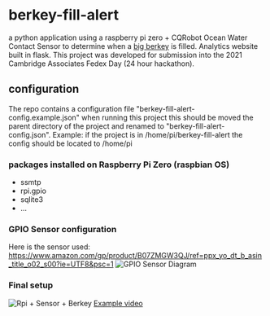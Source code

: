 # berkey-fill-alert
a python application using a raspberry pi zero + CQRobot Ocean Water Contact Sensor to determine when a [big berkey](https://www.usaberkeyfilters.com/products/big-berkey-water-filter/) is filled.  Analytics website built in flask.  This project was developed for submission into the 2021 Cambridge Associates Fedex Day (24 hour hackathon).

## configuration
The repo contains a configuration file "berkey-fill-alert-config.example.json" when running this project this should be moved the parent directory of the project and renamed to "berkey-fill-alert-config.json".  Example: if the project is in /home/pi/berkey-fill-alert the config should be located to /home/pi


### packages installed on Raspberry Pi Zero (raspbian OS)
* ssmtp 
* rpi.gpio
* sqlite3
* ...

### GPIO Sensor configuration
Here is the sensor used: https://www.amazon.com/gp/product/B07ZMGW3QJ/ref=ppx_yo_dt_b_asin_title_o02_s00?ie=UTF8&psc=1
![GPIO Sensor Diagram](https://images-na.ssl-images-amazon.com/images/I/71qAZOYICVL._SL1500_.jpg)

### Final setup
![Rpi + Sensor + Berkey](https://i.imgur.com/yxxg6tf.jpg)
[Example video](https://i.imgur.com/auL8GZy.mp4)
